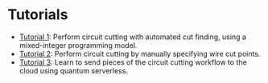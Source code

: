 # Tutorials

- [Tutorial 1](https://github.com/Qiskit-Extensions/circuit-knitting-toolbox/blob/main/docs/circuit_cutting/tutorials/tutorial_1_automatic_cut_finding.ipynb): Perform circuit cutting with automated cut finding, using a mixed-integer programming model.
- [Tutorial 2](https://github.com/Qiskit-Extensions/circuit-knitting-toolbox/blob/main/docs/circuit_cutting/tutorials/tutorial_2_manual_cutting.ipynb): Perform circuit cutting by manually specifying wire cut points.
- [Tutorial 3](https://github.com/Qiskit-Extensions/circuit-knitting-toolbox/blob/main/docs/circuit_cutting/tutorials/tutorial_3_cutting_with_quantum_serverless.ipynb): Learn to send pieces of the circuit cutting workflow to the cloud using quantum serverless.
